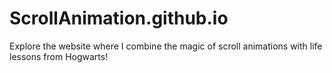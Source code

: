 # ScrollAnimation.github.io
Explore the website where I combine the magic of scroll animations with life lessons from Hogwarts!
